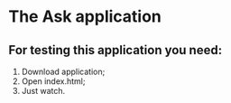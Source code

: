 # The Ask application

## For testing this application you need:
1. Download application;
2. Open index.html;
3. Just watch.